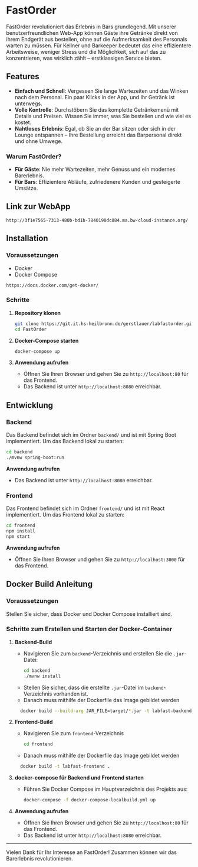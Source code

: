 
# FastOrder

FastOrder revolutioniert das Erlebnis in Bars grundlegend. Mit unserer benutzerfreundlichen Web-App können Gäste ihre Getränke direkt von ihrem Endgerät aus bestellen, ohne auf die Aufmerksamkeit des Personals warten zu müssen. Für Kellner und Barkeeper bedeutet das eine effizientere Arbeitsweise, weniger Stress und die Möglichkeit, sich auf das zu konzentrieren, was wirklich zählt – erstklassigen Service bieten.

## Features

- **Einfach und Schnell**: Vergessen Sie lange Wartezeiten und das Winken nach dem Personal. Ein paar Klicks in der App, und Ihr Getränk ist unterwegs.
- **Volle Kontrolle**: Durchstöbern Sie das komplette Getränkemenü mit Details und Preisen. Wissen Sie immer, was Sie bestellen und wie viel es kostet.
- **Nahtloses Erlebnis**: Egal, ob Sie an der Bar sitzen oder sich in der Lounge entspannen – Ihre Bestellung erreicht das Barpersonal direkt und ohne Umwege.

### Warum FastOrder?

- **Für Gäste**: Nie mehr Wartezeiten, mehr Genuss und ein modernes Barerlebnis.
- **Für Bars**: Effizientere Abläufe, zufriedenere Kunden und gesteigerte Umsätze.

## Link zur WebApp
```
http://3f1e7565-7313-480b-bd1b-7840190dc884.ma.bw-cloud-instance.org/
   ```

## Installation

### Voraussetzungen

- Docker
- Docker Compose
```
https://docs.docker.com/get-docker/
   ```
  

### Schritte

1. **Repository klonen**
   ```bash
   git clone https://git.it.hs-heilbronn.de/gerstlauer/labfastorder.git
   cd FastOrder
   ```

2. **Docker-Compose starten**
   ```bash
   docker-compose up
   ```

3. **Anwendung aufrufen**
    - Öffnen Sie Ihren Browser und gehen Sie zu `http://localhost:80` für das Frontend.
    - Das Backend ist unter `http://localhost:8080` erreichbar.

## Entwicklung

### Backend

Das Backend befindet sich im Ordner `backend/` und ist mit Spring Boot implementiert. Um das Backend lokal zu starten:

```bash
cd backend
./mvnw spring-boot:run
```
**Anwendung aufrufen**
   - Das Backend ist unter `http://localhost:8080` erreichbar.

### Frontend

Das Frontend befindet sich im Ordner `frontend/` und ist mit React implementiert. Um das Frontend lokal zu starten:

```bash
cd frontend
npm install
npm start
```
**Anwendung aufrufen**
- Öffnen Sie Ihren Browser und gehen Sie zu `http://localhost:3000` für das Frontend.


## Docker Build Anleitung

### Voraussetzungen

Stellen Sie sicher, dass Docker und Docker Compose installiert sind.

### Schritte zum Erstellen und Starten der Docker-Container

1. **Backend-Build**

   - Navigieren Sie zum `backend`-Verzeichnis und erstellen Sie die `.jar`-Datei:
     ```bash
     cd backend
     ./mvnw install
     ```
   - Stellen Sie sicher, dass die erstellte `.jar`-Datei im `backend`-Verzeichnis vorhanden ist.
   - Danach muss mithilfe der Dockerfile das Image gebildet werden
   ```bash
     docker build --build-arg JAR_FILE=target/*.jar -t labfast-backend .

     ```

2. **Frontend-Build**

   - Navigieren Sie zum `frontend`-Verzeichnis
     ```bash
     cd frontend
     ```
   - Danach muss mithilfe der Dockerfile das Image gebildet werden
   ```bash
     docker build -t labfast-frontend .
     ```

3. **docker-compose für Backend und Frontend starten**

   - Führen Sie Docker Compose im Hauptverzeichnis des Projekts aus:
     ```bash
     docker-compose -f docker-compose-localbuild.yml up
     ```

4. **Anwendung aufrufen**

   - Öffnen Sie Ihren Browser und gehen Sie zu `http://localhost:80` für das Frontend.
   - Das Backend ist unter `http://localhost:8080` erreichbar.

---

Vielen Dank für Ihr Interesse an FastOrder! Zusammen können wir das Barerlebnis revolutionieren.
